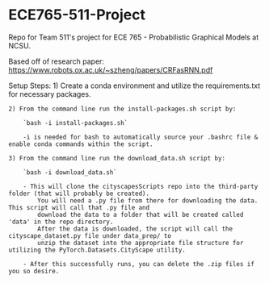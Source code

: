 # ECE765-511-Project
Repo for Team 511's project for ECE 765 - Probabilistic Graphical Models at NCSU.

Based off of research paper: https://www.robots.ox.ac.uk/~szheng/papers/CRFasRNN.pdf


Setup Steps:
	1) Create a conda environment and utilize the requirements.txt for necessary packages.
	
	2) From the command line run the install-packages.sh script by:
		
		`bash -i install-packages.sh`
		
		-i is needed for bash to automatically source your .bashrc file & enable conda commands within the script.
		
	3) From the command line run the download_data.sh script by:
	
		`bash -i download_data.sh`
		
		- This will clone the cityscapesScripts repo into the third-party folder (that will probably be created).
			You will need a .py file from there for downloading the data. This script will call that .py file and 
			download the data to a folder that will be created called 'data' in the repo directory. 
			After the data is downloaded, the script will call the cityscape_dataset.py file under data_prep/ to 
			unzip the dataset into the appropriate file structure for utilizing the PyTorch.Datasets.CityScape utility.
		
		- After this successfully runs, you can delete the .zip files if you so desire.